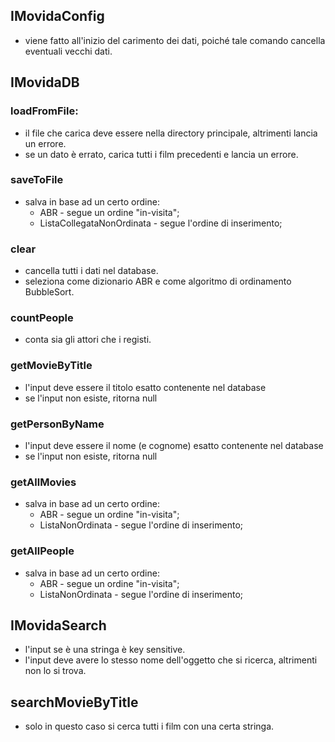 ## IMovidaConfig
- viene fatto all'inizio del carimento dei dati, poiché tale comando cancella eventuali vecchi dati.

## IMovidaDB

### loadFromFile:
- il file che carica deve essere nella directory principale, altrimenti lancia un errore.
- se un dato è errato, carica tutti i film precedenti e lancia un errore.

### saveToFile
- salva in base ad un certo ordine:
    - ABR \- segue un ordine "in-visita";
    - ListaCollegataNonOrdinata \- segue l'ordine di inserimento;

### clear
- cancella tutti i dati nel database.
- seleziona come dizionario ABR e come algoritmo di ordinamento BubbleSort.

### countPeople
- conta sia gli attori che i registi.

### getMovieByTitle
- l'input deve essere il titolo esatto contenente nel database
- se l'input non esiste, ritorna null

### getPersonByName
- l'input deve essere il nome (e cognome) esatto contenente nel database
- se l'input non esiste, ritorna null

### getAllMovies
- salva in base ad un certo ordine:
    - ABR \- segue un ordine "in-visita";
    - ListaNonOrdinata \- segue l'ordine di inserimento;
### getAllPeople
- salva in base ad un certo ordine:
    - ABR \- segue un ordine "in-visita";
    - ListaNonOrdinata \- segue l'ordine di inserimento;

## IMovidaSearch
- l'input se è una stringa è key sensitive.
- l'input deve avere lo stesso nome dell'oggetto che si ricerca, altrimenti non lo si trova.

## searchMovieByTitle
- solo in questo caso si cerca tutti i film con una certa stringa.
